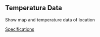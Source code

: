 ## Temperatura Data

Show map and temperature data of location

[Specifications](documents/specifications)


